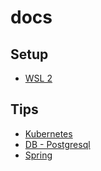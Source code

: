 # docs
## Setup
- [WSL 2](SetupOnWsl2.md)
## Tips
- [Kubernetes](K8s.md)
- [DB - Postgresql](pg.md)
- [Spring](spring.md)
